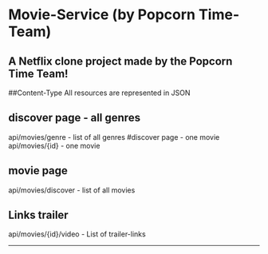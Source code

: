 # Movie-Service (by Popcorn Time-Team)
A Netflix clone project made by the Popcorn Time Team!
------------------------------------------------------


##Content-Type
All resources are represented in JSON


## discover page - all genres
api/movies/genre - list of all genres
#discover page - one movie
api/movies/{id} - one movie

## movie page
api/movies/discover - list of all movies

## Links trailer
api/movies/{id}/video - List of trailer-links

--------------------------------------------------------



